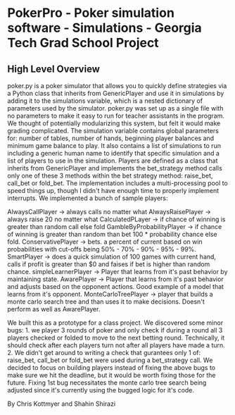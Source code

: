 # PokerPro - Poker simulation software - Simulations - Georgia Tech Grad School Project 

## High Level Overview

poker.py is a poker simulator that allows you to quickly define strategies via a Python class that inherits from GenericPlayer and use it in simulations by adding it to the simulations variable, which is a nested dictionary of parameters used by the simulator.  poker.py was set up as a single file with no parameters to make it easy to run for teacher assistants in the program.  We thought of potentially modularizing this system, but felt it would make grading complicated.  The simulation variable contains global parameters for: number of tables, number of hands, beginning player balances and minimum game balance to play.  It also contains a list of simulations to run including a generic human name to identify that specific simulation and a list of players to use in the simulation.  Players are defined as a class that inherits from GenericPlayer and implements the bet_strategy method calls only one of these 3 methods within the bet strategy method: raise_bet, call_bet or fold_bet.  The implementation includes a multi-processing pool to speed things up, though I didn't have enough time to properly implement interrupts.  We implemented a bunch of sample players:

AlwaysCallPlayer -> always calls no matter what
AlwaysRaisePlayer -> always raise 20 no matter what
CalculatedPLayer -> if chance of winning is greater than random call else fold
GambleByProbabilityPlayer -> if chance of winning is greater than random than bet 100 * probability chance else fold.
ConservativePlayer -> bets. a percent of current based on win probabilities with cut-offs being 50% - 70% -  90% - 95% - 99%.
SmartPlayer -> does a quick simulation of 100 games with current hand, calls if profit is greater than $0 and faises if bet is higher than random chance.
simpleLearnerPlayer -> Player that learns from it's past behavior by maintaining state.
AwarePlayer -> Player that learns from it's past behavior and adjusts based on the opponent actions.  Good example of a model that learns from it's opponent.
MonteCarloTreePlayer -> player that builds a monte carlo search tree and than uses it to make decisions.  Doesn't perform as well as AwarePlayer.

We built this as a prototype for a class project.  We discovered some minor bugs: 1. we player 3 rounds of poker and only check if during a round all 3 players checked or folded to move to the next betting round.  Technically, it should check after each players turn not after all players have made a turn.  2. We didn't get around to writing a check that gurantees only 1 of: raise_bet, call_bet or fold_bet were used during a bet_strategy call.  We decided to focus on building players instead of fixing the above bugs to make sure we hit the deadline, but it would be worth fixing those for the future.  Fixing 1st bug necessitates the monte carlo tree search being adjusted since it's currently using the bugged logic for it's code.

By Chris Kottmyer and Shahin Shirazi
